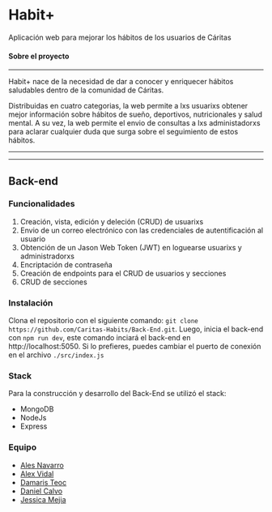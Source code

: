 # Habit+

Aplicación web para mejorar los hábitos de los usuarios de Cáritas

#### Sobre el proyecto

------------
Habit+ nace de la necesidad de dar a conocer y enriquecer hábitos saludables dentro de la comunidad de Cáritas. 

Distribuidas en cuatro categorias, la web permite a lxs usuarixs obtener mejor información sobre hábitos de sueño, deportivos, nutricionales y salud mental.  A su vez, la web permite el envio de consultas a lxs administadorxs para aclarar cualquier duda que surga sobre el seguimiento de estos hábitos. 

------------

------------


## Back-end

### Funcionalidades
1. Creación, vista, edición y deleción (CRUD) de usuarixs
2. Envio de un correo electrónico con las credenciales de autentificación al usuario
3. Obtención de un Jason Web Token (JWT) en loguearse usuarixs y administradorxs
4. Encriptación de contraseña 
5. Creación de endpoints para el CRUD de usuarios y secciones
6. CRUD de secciones 

### Instalación

Clona el repositorio con el siguiente comando: `git clone https://github.com/Caritas-Habits/Back-End.git`. Luego, inicia el back-end con `npm run dev`, este comando inciará el back-end en http://localhost:5050. Si lo prefieres, puedes cambiar el puerto de conexión en el archivo `./src/index.js`

### Stack 
Para la construcción y desarrollo del Back-End se utilizó el stack:
- MongoDB
- NodeJs
- Express

### Equipo
- [Ales Navarro](https://github.com/aleswebgit "Ales")
- [Alex Vidal](https://github.com/ginkgob "Álex ")
- [Damaris Teoc](https://github.com/DamarisTeoc "Damaris")
- [Daniel Calvo](https://github.com/LvL090 "Daniel calvo")
- [Jessica Mejia](https://github.com/itsberriver "Jessica")
